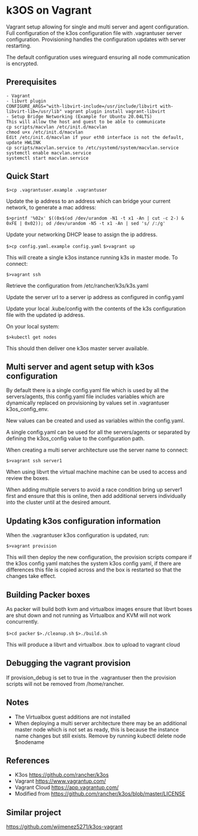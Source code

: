 # k3OS on Vagrant

Vagrant setup allowing for single and multi server and agent configuration. Full configuration of the k3os configuration file with .vagrantuser server configuration. Provisioning handles the configuration updates with server restarting.

The default configuration uses wireguard ensuring all node communication is encrypted.

## Prerequisites

    - Vagrant
    - libvrt plugin
    CONFIGURE_ARGS="with-libvirt-include=/usr/include/libvirt with-libvirt-lib=/usr/lib" vagrant plugin install vagrant-libvirt
    - Setup Bridge Networking (Example for Ubuntu 20.04LTS)
    This will allow the host and guest to be able to communicate
    cp scripts/macvlan /etc/init.d/macvlan
    chmod u+x /etc/init.d/macvlan
    Edit /etc/init.d/macvlan if your eth0 interface is not the default, update HWLINK
    cp scripts/macvlan.service to /etc/systemd/system/macvlan.service
    systemctl enable macvlan.service
    systemctl start macvlan.service

## Quick Start

`$>cp .vagrantuser.example .vagrantuser`

Update the ip address to an address which can bridge your current network, to generate a mac address:

`$>printf '%02x' $((0x$(od /dev/urandom -N1 -t x1 -An | cut -c 2-) & 0xFE | 0x02)); od /dev/urandom -N5 -t x1 -An | sed 's/ /:/g'`

Update your networking DHCP lease to assign the ip address.

`$>cp config.yaml.example config.yaml`
`$>vagrant up`

This will create a single k3os instance running k3s in master mode. To connect:

`$>vagrant ssh`

Retrieve the configuration from /etc/rancher/k3s/k3s.yaml

Update the server url to a server ip address as configured in config.yaml

Update your local .kube/config with the contents of the k3s configuration file with the updated ip address.

On your local system:

`$>kubectl get nodes`

This should then deliver one k3os master server available.

## Multi server and agent setup with k3os configuration

By default there is a single config.yaml file which is used by all the servers/agents, this config.yaml file includes variables which are dynamically replaced on provisioning by values set in .vagrantuser k3os_config_env.

New values can be created and used as variables within the config.yaml.

A single config.yaml can be used for all the servers/agents or separated by defining the k3os_config value to the configuration path.

When creating a multi server architecture use the server name to connect:

`$>vagrant ssh server1`

When using libvrt the virtual machine machine can be used to access and review the boxes.

When adding multiple servers to avoid a race condition bring up server1 first and ensure that this is online, then add additional servers individually into the cluster until at the desired amount.

## Updating k3os configuration information

When the .vagrantuser k3os configuration is updated, run:

`$>vagrant provision`

This will then deploy the new configuration, the provision scripts compare if the k3os config yaml matches the system k3os config yaml, if there are differences this file is copied across and the box is restarted so that the changes take effect.

## Building Packer boxes

As packer will build both kvm and virtualbox images ensure that libvrt boxes are shut down and not running as Virtualbox and KVM will not work concurrently.

`$>cd packer`
`$>./cleanup.sh`
`$>./build.sh`

This will produce a libvrt and virtualbox .box to upload to vagrant cloud

## Debugging the vagrant provision

If provision_debug is set to true in the .vagrantuser then the provision scripts will not be removed from /home/rancher.

## Notes

 - The Virtualbox guest additions are not installed
 - When deploying a multi server architecture there may be an additional master node which is not set as ready, this is because the instance name changes but still exists. Remove by running kubectl delete node $nodename

## References

 - K3os https://github.com/rancher/k3os
 - Vagrant https://www.vagrantup.com/
 - Vagrant Cloud https://app.vagrantup.com/
 - Modified from https://github.com/rancher/k3os/blob/master/LICENSE

## Similar project

https://github.com/wjimenez5271/k3os-vagrant
